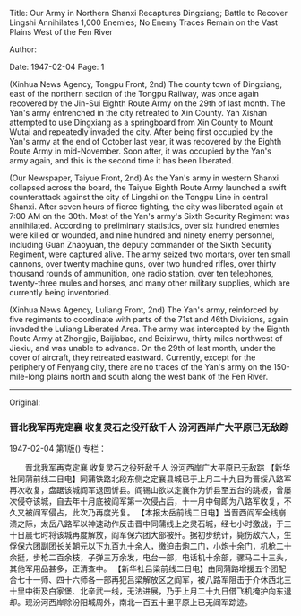 Title: Our Army in Northern Shanxi Recaptures Dingxiang; Battle to Recover Lingshi Annihilates 1,000 Enemies; No Enemy Traces Remain on the Vast Plains West of the Fen River

Author:

Date: 1947-02-04
Page: 1

(Xinhua News Agency, Tongpu Front, 2nd) The county town of Dingxiang, east of the northern section of the Tongpu Railway, was once again recovered by the Jin-Sui Eighth Route Army on the 29th of last month. The Yan's army entrenched in the city retreated to Xin County. Yan Xishan attempted to use Dingxiang as a springboard from Xin County to Mount Wutai and repeatedly invaded the city. After being first occupied by the Yan's army at the end of October last year, it was recovered by the Eighth Route Army in mid-November. Soon after, it was occupied by the Yan's army again, and this is the second time it has been liberated.

(Our Newspaper, Taiyue Front, 2nd) As the Yan's army in western Shanxi collapsed across the board, the Taiyue Eighth Route Army launched a swift counterattack against the city of Lingshi on the Tongpu Line in central Shanxi. After seven hours of fierce fighting, the city was liberated again at 7:00 AM on the 30th. Most of the Yan's army's Sixth Security Regiment was annihilated. According to preliminary statistics, over six hundred enemies were killed or wounded, and nine hundred and ninety enemy personnel, including Guan Zhaoyuan, the deputy commander of the Sixth Security Regiment, were captured alive. The army seized two mortars, over ten small cannons, over twenty machine guns, over two hundred rifles, over thirty thousand rounds of ammunition, one radio station, over ten telephones, twenty-three mules and horses, and many other military supplies, which are currently being inventoried.

(Xinhua News Agency, Luliang Front, 2nd) The Yan's army, reinforced by five regiments to coordinate with parts of the 71st and 46th Divisions, again invaded the Luliang Liberated Area. The army was intercepted by the Eighth Route Army at Zhongjie, Baijiabao, and Beixinwu, thirty miles northwest of Jiexiu, and was unable to advance. On the 29th of last month, under the cover of aircraft, they retreated eastward. Currently, except for the periphery of Fenyang city, there are no traces of the Yan's army on the 150-mile-long plains north and south along the west bank of the Fen River.



<hr /> 

Original: 


### 晋北我军再克定襄  收复灵石之役歼敌千人  汾河西岸广大平原已无敌踪

1947-02-04
第1版()
专栏：

　　晋北我军再克定襄
    收复灵石之役歼敌千人
    汾河西岸广大平原已无敌踪
    【新华社同蒲前线二日电】同蒲铁路北段东侧之定襄县城已于上月二十九日为晋绥八路军再次收复，盘踞该城阎军退回忻县。阎锡山欲以定襄作为忻县至五台的跳板，曾屡次侵夺该城，自去年十月底被阎军第一次侵占后，十一月中旬即为八路军收复，不久又被阎军侵占，此次乃再度光复。
    【本报太岳前线二日电】当晋西阎军全线崩溃之际，太岳八路军以神速动作反击晋中同蒲线上之灵石城，经七小时激战，于三十日晨七时将该城再度解放，阎军保六团大部被歼。据初步统计，毙伤敌六人，生俘保六团副团长关朝元以下九百九十余人，缴迫击炮二门，小炮十余门，机枪二十余挺，步枪二百余枝，子弹三万余发，电台一部，电话机十余部，骡马二十三头，其他军用品甚多，正清查中。
    【新华社吕梁前线二日电】由同蒲路增援五个团配合七十一师、四十六师各一部再犯吕梁解放区之阎军，被八路军阻击于介休西北三十里中街及白家堡、北辛武一线，无法进展，乃于上月二十九日借飞机掩护向东退却。现汾河西岸除汾阳城周外，南北一百五十里平原上已无阎军踪迹。
